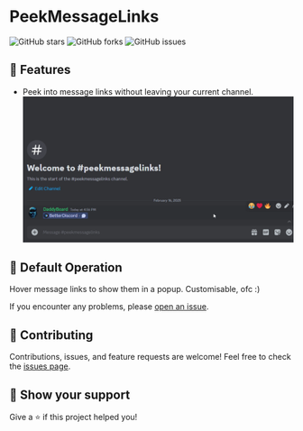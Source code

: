 # PeekMessageLinks

![GitHub stars](https://img.shields.io/github/stars/DaddyBoard/BD-Plugins?style=social)
![GitHub forks](https://img.shields.io/github/forks/DaddyBoard/BD-Plugins?style=social)
![GitHub issues](https://img.shields.io/github/issues/DaddyBoard/BD-Plugins)

## 🚀 Features

- Peek into message links without leaving your current channel.
![PeekMessageLinks](https://github.com/DaddyBoard/BD-Plugins/blob/main/PeekMessageLinks/gif.gif)
## 🔧 Default Operation

Hover message links to show them in a popup. 
Customisable, ofc :) 

If you encounter any problems, please [open an issue](https://github.com/DaddyBoard/BD-Plugins/issues).

## 🤝 Contributing

Contributions, issues, and feature requests are welcome! Feel free to check the [issues page](https://github.com/DaddyBoard/BD-Plugins/issues).

## 🌟 Show your support

Give a ⭐️ if this project helped you!
